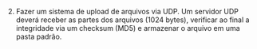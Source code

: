 2) Fazer um sistema de upload de arquivos via UDP. Um servidor UDP deverá receber as partes dos arquivos (1024 bytes), verificar ao final a integridade via um checksum (MD5) e armazenar o arquivo em uma pasta padrão.
